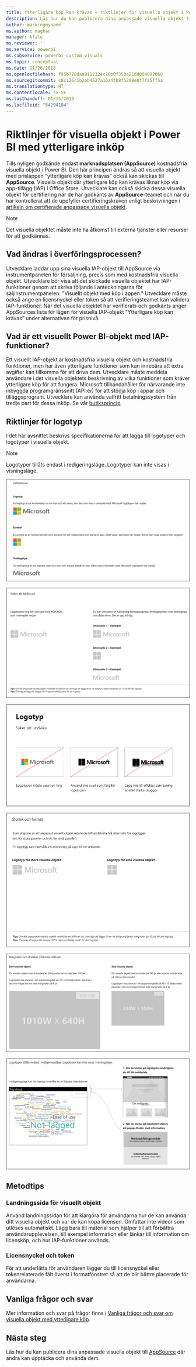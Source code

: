 ```yaml
---
title: Ytterligare köp kan krävas – riktlinjer för visuella objekt i Power BI
description: Läs hur du kan publicera dina anpassade visuella objekt till AppSource där andra kan upptäcka och använda dem via ett inköp.
author: markingmyname
ms.author: maghan
manager: kfile
ms.reviewer: ''
ms.service: powerbi
ms.subservice: powerbi-custom-visuals
ms.topic: conceptual
ms.date: 11/26/2018
ms.openlocfilehash: f95b778daa9112324c20b0f358e21dd004092060
ms.sourcegitcommit: c8c126c1b2ab4527a16a4fb8f5208e0f7fa5ff5a
ms.translationtype: HT
ms.contentlocale: sv-SE
ms.lasthandoff: 01/15/2019
ms.locfileid: "54294104"
---
```

# <a name="guidelines-for-power-bi-visuals-with-additional-purchases"></a>Riktlinjer för visuella objekt i Power BI med ytterligare inköp

Tills nyligen godkände endast **marknadsplatsen (AppSource)** kostnadsfria visuella objekt i Power BI. Den här principen ändras så att visuella objekt med prislappen ”ytterligare köp kan krävas” också kan skickas till **AppSource**. Visuella objekt där ytterligare köp kan krävas liknar köp via app-tillägg (IAP) i Office Store. Utvecklare kan också skicka dessa visuella objekt för certifiering när de har godkänts av **AppSource**-teamet och när du har kontrollerat att de uppfyller certifieringskraven enligt beskrivningen i [artikeln om certifierade anpassade visuella objekt](../power-bi-custom-visuals-certified.md).

> [!Note]
> Det visuella objektet måste inte ha åtkomst till externa tjänster eller resurser för att godkännas.

## <a name="whats-changing-in-the-submission-process"></a>Vad ändras i överföringsprocessen?

Utvecklare laddar upp sina visuella IAP-objekt till AppSource via instrumentpanelen för försäljning, precis som med kostnadsfria visuella objekt. Utvecklare bör visa att det skickade visuella objektet har IAP-funktioner genom att skriva följande i anteckningarna för säljinstrumentpanelen: "Visuellt objekt med köp i appen." Utvecklare måste också ange en licensnyckel eller token så att verifieringsteamet kan validera IAP-funktioner. När det visuella objektet har verifierats och godkänts anger AppSources lista för lägen för visuella IAP-objekt ”Ytterligare köp kan krävas” under alternativen för prisnivå.

## <a name="what-is-a-power-bi-visual-with-iap-features"></a>Vad är ett visuellt Power BI-objekt med IAP-funktioner?

Ett visuellt IAP-objekt är kostnadsfria visuella objekt och kostnadsfria funktioner, men har även ytterligare funktioner som kan innebära att extra avgifter kan tillkomma för att driva dem. Utvecklare måste meddela användare i det visuella objektets beskrivning av vilka funktioner som kräver ytterligare köp för att fungera. Microsoft tillhandahåller för närvarande inte inbyggda programgränssnitt (API:er) för att stödja köp i appar och tilläggsprogram. Utvecklare kan använda valfritt betalningssystem från tredje part för dessa inköp. Se vår [butiksprincip](https://docs.microsoft.com/office/dev/store/validation-policies#2-apps-or-add-ins-can-display-certain-ads).

## <a name="logo-guidelines"></a>Riktlinjer för logotyp

I det här avsnittet beskrivs specifikationerna för att lägga till logotyper och logotyper i visuella objekt.

> [!NOTE]
> Logotyper tillåts endast i redigeringsläge. Logotyper kan inte visas i visningsläge.

![definitioner](media/office-store-in-app-purchase-visual-guidelines/definitions.png)

![saker-att-behålla](media/office-store-in-app-purchase-visual-guidelines/things-to-keep-in-mind.png)

![saker-att](media/office-store-in-app-purchase-visual-guidelines/things-to-avoid.png)

![storlek-och-format ](media/office-store-in-app-purchase-visual-guidelines/size-and-format.png)

![marginaler-och](media/office-store-in-app-purchase-visual-guidelines/margins-and-sizes.png)

![redigerings-läge](media/office-store-in-app-purchase-visual-guidelines/logos-in-edit-mode.png)

## <a name="best-practices"></a>Metodtips

### <a name="visual-landing-page"></a>Landningssida för visuellt objekt

Använd landningssidan för att klargöra för användarna hur de kan använda ditt visuella objekt och var de kan köpa licensen. Omfattar inte videor som utlöses automatiskt. Lägg bara till material som hjälper till att förbättra användarupplevelsen, till exempel information eller länkar till information om licensköp, och hur IAP-funktioner används.

### <a name="license-key-and-token"></a>Licensnyckel och token

För att underlätta för användaren lägger du till licensnyckel eller tokenrelaterade fält överst i formatfönstret så att de blir bättre placerade för användarna.

## <a name="faq"></a>Vanliga frågor och svar

Mer information och svar på frågor finns i [Vanliga frågor och svar om visuella objekt med ytterligare köp](https://docs.microsoft.com/en-us/power-bi/power-bi-custom-visuals-faq#visuals-with-additional-purchases).

## <a name="next-steps"></a>Nästa steg

Läs hur du kan publicera dina anpassade visuella objekt till [AppSource](office-store.md) där andra kan upptäcka och använda dem.
